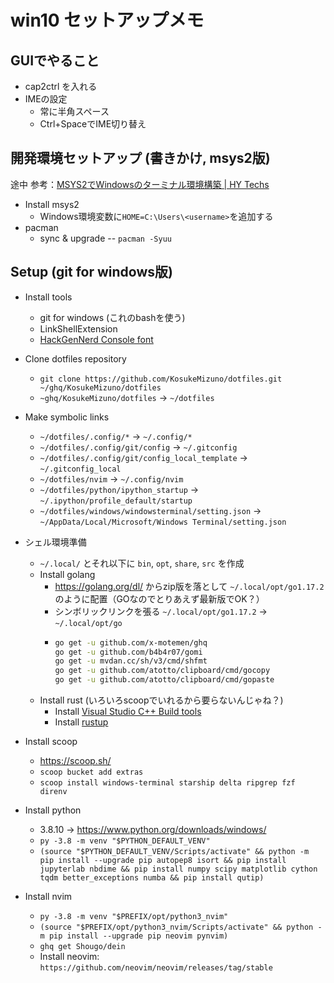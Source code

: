 # win10 セットアップメモ

## GUIでやること

- cap2ctrl を入れる
- IMEの設定
  - 常に半角スペース
  - Ctrl+SpaceでIME切り替え

## 開発環境セットアップ (書きかけ, msys2版)

途中
参考：[MSYS2でWindowsのターミナル環境構築 | HY Techs](https://hyrorre.com/post/winterminal/#i-3)

- Install msys2
  - Windows環境変数に`HOME=C:\Users\<username>`を追加する
- pacman
  - sync & upgrade -- `pacman -Syuu`


## Setup (git for windows版)

- Install tools
  - git for windows (これのbashを使う)
  - LinkShellExtension
  - [HackGenNerd Console font](https://github.com/yuru7/HackGen/releases)
- Clone dotfiles repository
  - `git clone https://github.com/KosukeMizuno/dotfiles.git ~/ghq/KosukeMizuno/dotfiles`
  - `~ghq/KosukeMizuno/dotfiles` -> `~/dotfiles`
- Make symbolic links
  - `~/dotfiles/.config/*` -> `~/.config/*`
  - `~/dotfiles/.config/git/config` -> `~/.gitconfig`
  - `~/dotfiles/.config/git/config_local_template` -> `~/.gitconfig_local`
  - `~/dotfiles/nvim` -> `~/.config/nvim`
  - `~/dotfiles/python/ipython_startup` -> `~/.ipython/profile_default/startup`
  - `~/dotfiles/windows/windowsterminal/setting.json` -> `~/AppData/Local/Microsoft/Windows Terminal/setting.json`
- シェル環境準備
  - `~/.local/` とそれ以下に `bin`, `opt`, `share`, `src` を作成
  - Install golang
    - <https://golang.org/dl/> からzip版を落として `~/.local/opt/go1.17.2` のように配置（GOなのでとりあえず最新版でOK？）
    - シンボリックリンクを張る `~/.local/opt/go1.17.2` -> `~/.local/opt/go`
    - ```sh
      go get -u github.com/x-motemen/ghq
      go get -u github.com/b4b4r07/gomi
      go get -u mvdan.cc/sh/v3/cmd/shfmt
      go get -u github.com/atotto/clipboard/cmd/gocopy
      go get -u github.com/atotto/clipboard/cmd/gopaste
      ```
  - Install rust (いろいろscoopでいれるから要らないんじゃね？)
    - Install [Visual Studio C++ Build tools](https://visualstudio.microsoft.com/ja/visual-cpp-build-tools/)
    - Install [rustup](https://www.rust-lang.org/tools/install)

- Install scoop
  - https://scoop.sh/
  - `scoop bucket add extras`
  - `scoop install windows-terminal starship delta ripgrep fzf direnv`

- Install python
  - 3.8.10 -> https://www.python.org/downloads/windows/
  - `py -3.8 -m venv "$PYTHON_DEFAULT_VENV"`
  - `(source "$PYTHON_DEFAULT_VENV/Scripts/activate" && python -m pip install --upgrade pip autopep8 isort && pip install jupyterlab nbdime && pip install numpy scipy matplotlib cython tqdm better_exceptions numba && pip install qutip)`

- Install nvim
  - `py -3.8 -m venv "$PREFIX/opt/python3_nvim"`
  - `(source "$PREFIX/opt/python3_nvim/Scripts/activate" && python -m pip install --upgrade pip neovim pynvim)`
  - `ghq get Shougo/dein`
  - Install neovim: `https://github.com/neovim/neovim/releases/tag/stable`

